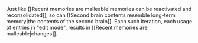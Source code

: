 Just like [[Recent memories are malleable|memories can be reactivated and reconsolidated]], so can [[Second brain contents resemble long-term memory|the contents of the second brain]]. Each such iteration, each usage of entries in "edit mode", results in [[Recent memories are malleable|changes]].